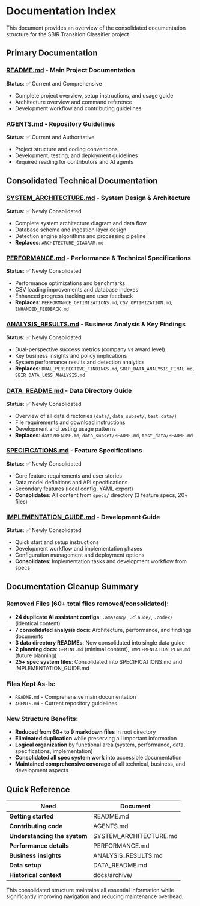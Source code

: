 # Documentation Index

This document provides an overview of the consolidated documentation structure for the SBIR Transition Classifier project.

## Primary Documentation

### **[README.md](README.md)** - Main Project Documentation
**Status**: ✅ Current and Comprehensive
- Complete project overview, setup instructions, and usage guide
- Architecture overview and command reference
- Development workflow and contributing guidelines

### **[AGENTS.md](AGENTS.md)** - Repository Guidelines  
**Status**: ✅ Current and Authoritative
- Project structure and coding conventions
- Development, testing, and deployment guidelines
- Required reading for contributors and AI agents

## Consolidated Technical Documentation

### **[SYSTEM_ARCHITECTURE.md](SYSTEM_ARCHITECTURE.md)** - System Design & Architecture
**Status**: ✅ Newly Consolidated
- Complete system architecture diagram and data flow
- Database schema and ingestion layer design
- Detection engine algorithms and processing pipeline
- **Replaces**: `ARCHITECTURE_DIAGRAM.md`

### **[PERFORMANCE.md](PERFORMANCE.md)** - Performance & Technical Specifications
**Status**: ✅ Newly Consolidated  
- Performance optimizations and benchmarks
- CSV loading improvements and database indexes
- Enhanced progress tracking and user feedback
- **Replaces**: `PERFORMANCE_OPTIMIZATIONS.md`, `CSV_OPTIMIZATION.md`, `ENHANCED_FEEDBACK.md`

### **[ANALYSIS_RESULTS.md](ANALYSIS_RESULTS.md)** - Business Analysis & Key Findings
**Status**: ✅ Newly Consolidated
- Dual-perspective success metrics (company vs award level)
- Key business insights and policy implications  
- System performance results and detection analytics
- **Replaces**: `DUAL_PERSPECTIVE_FINDINGS.md`, `SBIR_DATA_ANALYSIS_FINAL.md`, `SBIR_DATA_LOSS_ANALYSIS.md`

### **[DATA_README.md](DATA_README.md)** - Data Directory Guide
**Status**: ✅ Newly Consolidated
- Overview of all data directories (`data/`, `data_subset/`, `test_data/`)
- File requirements and download instructions
- Development and testing usage patterns
- **Replaces**: `data/README.md`, `data_subset/README.md`, `test_data/README.md`

### **[SPECIFICATIONS.md](SPECIFICATIONS.md)** - Feature Specifications
**Status**: ✅ Newly Consolidated
- Core feature requirements and user stories
- Data model definitions and API specifications
- Secondary features (local config, YAML export)
- **Consolidates**: All content from `specs/` directory (3 feature specs, 20+ files)

### **[IMPLEMENTATION_GUIDE.md](IMPLEMENTATION_GUIDE.md)** - Development Guide
**Status**: ✅ Newly Consolidated
- Quick start and setup instructions
- Development workflow and implementation phases
- Configuration management and deployment options
- **Consolidates**: Implementation tasks and development workflow from specs


## Documentation Cleanup Summary

### **Removed Files** (60+ total files removed/consolidated):
- **24 duplicate AI assistant configs**: `.amazonq/`, `.claude/`, `.codex/` (identical content)
- **7 consolidated analysis docs**: Architecture, performance, and findings documents
- **3 data directory READMEs**: Now consolidated into single data guide
- **2 planning docs**: `GEMINI.md` (minimal content), `IMPLEMENTATION_PLAN.md` (future planning)
- **25+ spec system files**: Consolidated into SPECIFICATIONS.md and IMPLEMENTATION_GUIDE.md

### **Files Kept As-Is**:
- `README.md` - Comprehensive main documentation  
- `AGENTS.md` - Current repository guidelines

### **New Structure Benefits**:
- **Reduced from 60+ to 9 markdown files** in root directory
- **Eliminated duplication** while preserving all important information
- **Logical organization** by functional area (system, performance, data, specifications, implementation)
- **Consolidated all spec system work** into accessible documentation
- **Maintained comprehensive coverage** of all technical, business, and development aspects

## Quick Reference

| Need | Document |
|------|----------|
| **Getting started** | README.md |
| **Contributing code** | AGENTS.md |  
| **Understanding the system** | SYSTEM_ARCHITECTURE.md |
| **Performance details** | PERFORMANCE.md |
| **Business insights** | ANALYSIS_RESULTS.md |
| **Data setup** | DATA_README.md |
| **Historical context** | docs/archive/ |

This consolidated structure maintains all essential information while significantly improving navigation and reducing maintenance overhead.